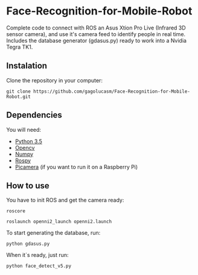 # Face-Recognition-for-Mobile-Robot

Complete code to connect with ROS an Asus Xtion Pro Live (Infrared 3D sensor camera), and use it's camera feed to identify people in real time. Includes the database generator (gdasus.py) ready to work into a Nvidia Tegra TK1.
## Instalation

Clone the repository in your computer:

`git clone https://github.com/gagolucasm/Face-Recognition-for-Mobile-Robot.git`

## Dependencies

You will need:

* [Python 3.5](https://www.python.org/)
* [Opencv](http://opencv.org/)
* [Numpy](http://www.numpy.org/)
* [Rospy](http://wiki.ros.org/rospy)
* [Picamera](https://picamera.readthedocs.io/en/release-1.12/) (if you want to run it on a Raspberry Pi)

## How to use

You have to init ROS and get the camera ready:

`roscore`

`roslaunch openni2_launch openni2.launch`

To start generating the database, run:

`python gdasus.py`

When it´s ready, just run:

`python face_detect_v5.py`

